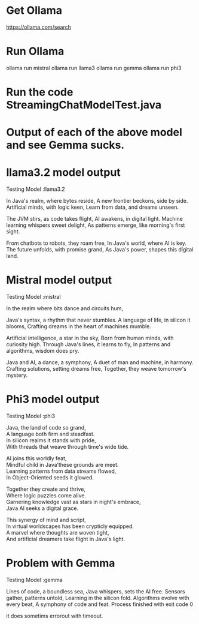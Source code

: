 # Get Ollama  
https://ollama.com/search

# Run Ollama
ollama run mistral
ollama run llama3
ollama run gemma
ollama run phi3

# Run the code StreamingChatModelTest.java


# Output of each of the above model and see Gemma sucks.

# llama3.2 model output
Testing Model :llama3.2

In Java's realm, where bytes reside,
A new frontier beckons, side by side.
Artificial minds, with logic keen,
Learn from data, and dreams unseen.

The JVM stirs, as code takes flight,
AI awakens, in digital light.
Machine learning whispers sweet delight,
As patterns emerge, like morning's first sight.

From chatbots to robots, they roam free,
In Java's world, where AI is key.
The future unfolds, with promise grand,
As Java's power, shapes this digital land.

# Mistral model output
Testing Model :mistral

In the realm where bits dance and circuits hum,

Java's syntax, a rhythm that never stumbles.
A language of life, in silicon it blooms,
Crafting dreams in the heart of machines mumble.

Artificial intelligence, a star in the sky,
Born from human minds, with curiosity high.
Through Java's lines, it learns to fly,
In patterns and algorithms, wisdom does pry.

Java and AI, a dance, a symphony,
A duet of man and machine, in harmony.
Crafting solutions, setting dreams free,
Together, they weave tomorrow's mystery.

# Phi3 model output
Testing Model :phi3

Java, the land of code so grand,  
A language both firm and steadfast.  
In silicon realms it stands with pride,  
With threads that weave through time's wide tide.

AI joins this worldly feat,  
Mindful child in Java’these grounds are meet.  
Learning patterns from data streams flowed,  
In Object-Oriented seeds it glowed.

Together they create and thrive,  
Where logic puzzles come alive.  
Garnering knowledge vast as stars in night's embrace,  
Java AI seeks a digital grace.

This synergy of mind and script,  
In virtual worldscapes has been crypticly equipped.  
A marvel where thoughts are woven tight,  
And artificial dreamers take flight in Java's light.

# Problem with Gemma

Testing Model :gemma

Lines of code, a boundless sea,
Java whispers, sets the AI free.
Sensors gather, patterns untold,
Learning in the silicon fold.
Algorithms evolve with every beat,
A symphony of code and feat.
Process finished with exit code 0

it does sometims errorout with timeout.